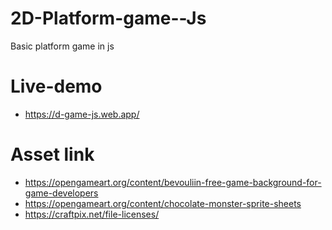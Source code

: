 # 2D-Platform-game--Js
Basic platform game in js

# Live-demo
+ https://d-game-js.web.app/

# Asset link
+ https://opengameart.org/content/bevouliin-free-game-background-for-game-developers
+ https://opengameart.org/content/chocolate-monster-sprite-sheets
+ https://craftpix.net/file-licenses/
